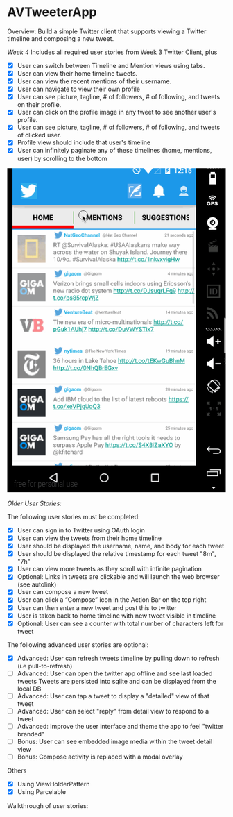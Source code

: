 # AVTweeterApp
Overview: Build a simple Twitter client that supports viewing a Twitter timeline and composing a new tweet.

*Week 4*
Includes all required user stories from Week 3 Twitter Client, plus
* [x] User can switch between Timeline and Mention views using tabs.
* [x] User can view their home timeline tweets.
* [x] User can view the recent mentions of their username.	
* [x] User can navigate to view their own profile
* [x] User can see picture, tagline, # of followers, # of following, and tweets on their profile.
* [x] User can click on the profile image in any tweet to see another user's profile.
* [x] User can see picture, tagline, # of followers, # of following, and tweets of clicked user.
* [x] Profile view should include that user's timeline
* [x] User can infinitely paginate any of these timelines (home, mentions, user) by scrolling to the bottom

![Video Walkthrough](AvTwitterAppDemo.gif)


*Older User Stories:*

The following user stories must be completed:

* [x] User can sign in to Twitter using OAuth login
* [x] User can view the tweets from their home timeline
* [x] User should be displayed the username, name, and body for each tweet
* [x] User should be displayed the relative timestamp for each tweet "8m", "7h"
* [x] User can view more tweets as they scroll with infinite pagination
* [x] Optional: Links in tweets are clickable and will launch the web browser (see autolink)
* [x] User can compose a new tweet
* [x] User can click a “Compose” icon in the Action Bar on the top right
* [x] User can then enter a new tweet and post this to twitter
* [x] User is taken back to home timeline with new tweet visible in timeline
* [x] Optional: User can see a counter with total number of characters left for tweet

The following advanced user stories are optional:
* [x] Advanced: User can refresh tweets timeline by pulling down to refresh (i.e pull-to-refresh)
* [ ] Advanced: User can open the twitter app offline and see last loaded tweets
Tweets are persisted into sqlite and can be displayed from the local DB
* [ ] Advanced: User can tap a tweet to display a "detailed" view of that tweet
* [ ] Advanced: User can select "reply" from detail view to respond to a tweet
* [ ] Advanced: Improve the user interface and theme the app to feel "twitter branded"
* [ ] Bonus: User can see embedded image media within the tweet detail view
* [ ] Bonus: Compose activity is replaced with a modal overlay

Others
* [x] Using ViewHolderPattern
* [x] Using Parcelable

Walkthrough of user stories:


